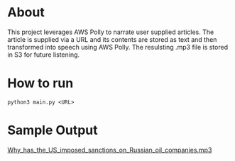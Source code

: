 # About
This project leverages AWS Polly to narrate user supplied articles. The article is supplied via a URL and
its contents are stored as text and then transformed into speech using AWS Polly. The resulsting .mp3 file
is stored in S3 for future listening.

# How to run
```
python3 main.py <URL>
```

# Sample Output
[Why_has_the_US_imposed_sanctions_on_Russian_oil_companies.mp3](https://github.com/user-attachments/files/23103171/Why_has_the_US_imposed_sanctions_on_Russian_oil_companies.mp3)

